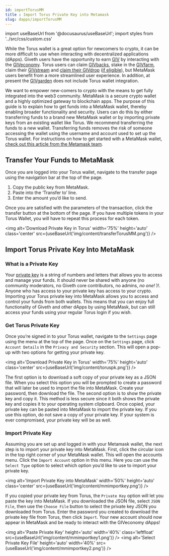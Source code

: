 ```yaml
---
id: importTorusMM
title : Import Torus Private Key into Metamask
slug: dapps/importTorusMM
---
```

import useBaseUrl from '@docusaurus/useBaseUrl';
import styles from '../src/css/custom.css'


While the Torus wallet is a great option for newcomers to crypto, it can be more difficult to use when interacting with decentralized applications (dApps). Giveth users have the opportunity to earn [GIV](https://docs.giveth.io/giveconomy/) by interacting with the [GIVeconomy](https://giveth.io/). Torus users can claim [GIVbacks](https://giveth.io/givbacks), stake in the [GIVfarm](https://giveth.io/givfarm), claim their [GIVstream](https://giveth.io/givstream) and [claim their GIVdrop](https://giveth.io/claim) ([if eligible](https://docs.giveth.io/giveconomy/givdrop)), but MetaMask users benefit from a more streamlined user experience.  In addition, at present the [GIVgarden](https://gardens.1hive.org/#/xdai/garden/0xb25f0ee2d26461e2b5b3d3ddafe197a0da677b98) does not include Torus wallet integration.

We want to empower new-comers to crypto with the means to get fully integrated into the web3 community. MetaMask is a secure crypto wallet and a highly optimized gateway to blockchain apps. The purpose of this guide is to explain how to get funds into a MetaMask wallet, thereby enabling broader functionality and security. Users can do this by either transferring funds to a brand new MetaMask wallet or by importing private keys from an existing wallet like Torus. We recommend transferring the funds to a new wallet. Transferring funds removes the risk of someone accessing the wallet using the username and account used to set up the Torus wallet. For instructions on how to get started with a MetaMask wallet, [check out this article from the Metamask team](https://metamask.zendesk.com/hc/en-us/articles/360015489531-Getting-Started-With-MetaMask).

## Transfer Your Funds to MetaMask
Once you are logged into your Torus wallet, navigate to the transfer page using the navigation bar at the top of the page. 

1. Copy the public key from MetaMask.
2. Paste into the ‘Transfer to’ line.
3. Enter the amount you’d like to send.

Once you are satisfied with the parameters of the transaction, click the transfer button at the bottom of the page.
If you have multiple tokens in your Torus Wallet, you will have to repeat this process for each token. 

<img alt='Download Private Key in Torus' width='75%' height='auto' class='center' src={useBaseUrl('img/content/transferTorusMM.png')} />

## Import Torus Private Key Into MetaMask
### What is a Private Key

Your [private key](https://www.coinbase.com/learn/crypto-basics/what-is-a-private-key) is a string of numbers and letters that allows you to access and manage your funds. <span class='importantText'>It should never be shared with anyone (no community moderators, no Giveth core contributors, no admins, <i>no one!</i> )!</span>. Anyone who has access to your private key has access to your crypto. Importing your Torus private key into MetaMask allows you to access and control your funds from both wallets. This means that you can enjoy full functionality of Giveth and other dApps by using MetaMask, but can still access your funds using your regular Torus login if you wish.
### Get Torus Private Key
Once you’re signed in to your Torus wallet, navigate to the `Settings` page using the menu at the top of the page. Once on the `Settings` page, click `Account Details` in the `Privacy and Security` section. This will open a pop-up with two options for getting your private key.

<img alt='Download Private Key in Torus' width='75%' height='auto' class='center' src={useBaseUrl('img/content/toruspk.png')} />

The first option is to download a soft copy of your private key as a JSON file. When you select this option you will be prompted to create a password that will later be used to import the file into MetaMask. Create your password, then download the file.
The second option is to show the private key and copy it. This method is less secure since it both shows the private key and copies it to your operating system clipboard. Once copied, your private key can be pasted into MetaMask to import the private key. If you use this option, do not save a copy of your private key. If your system is ever compromised, your private key will be as well.
### Import Private Key
Assuming you are set up and logged in with your Metamask wallet, the next step is to import your private key into MetaMask. First, click the circular icon in the top right corner of your MetaMask wallet. This will open the accounts menu. Click the `Import Account` option in this menu. Here you can use the `Select Type` option to select which option you’d like to use to import your private key.

<img alt='Import Private Key into MetaMask' width='50%' height='auto' class='center' src={useBaseUrl('img/content/mmimportkey.png')} />


If you copied your private key from Torus, the `Private Key` option will let you paste the key into MetaMask. If you downloaded the JSON file, select `JSON File`, then use the `Choose File` button to select the private key JSON you downloaded from Torus. Enter the password you created to download the private key file from Torus, then click `Import`. Your new account should now appear in MetaMask and be ready to interact with the GIVeconomy dApps!

<img alt='Paste Private Key' height='auto' width='40%' class='leftfloat' src={useBaseUrl('img/content/mmimportkey1.png')} />
<img alt='Select Private Key File' height='auto' width='40%' src={useBaseUrl('img/content/mmimportkey2.png')} />
